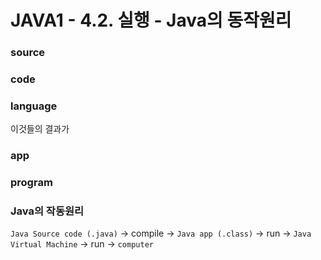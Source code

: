 # JAVA1 - 4.2. 실행 - Java의 동작원리

###  source

### code

### language

이것들의 결과가

### app

### program



### Java의 작동원리

 `Java Source code (.java)`  -> compile ->  `Java app (.class)` -> run -> `Java Virtual Machine` ->  run  -> `computer` 

